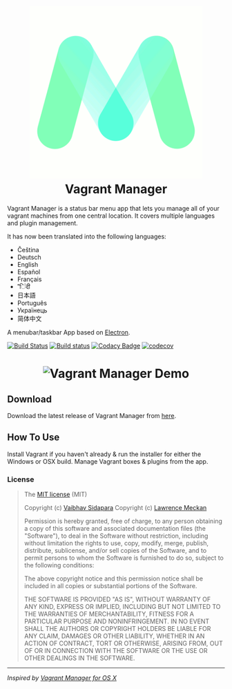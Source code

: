 <h1 align="center">
    <img src="/app//assets/images/logo.gif" alt="Vagrant Manager" width="400px">
    <br>
    Vagrant Manager
</h1>

Vagrant Manager is a status bar menu app that lets you manage all of your vagrant machines from one central location. It covers multiple languages and plugin management. 

It has now been translated into the following languages:

* Čeština
* Deutsch
* English
* Español
* Français
* "िंदी
* 日本語
* Português
* Українець
* 简体中文

A menubar/taskbar App based on <a href="http://electron.atom.io" target="_blank">Electron</a>.

[![Build Status](https://travis-ci.org/absalomedia/vagrant-manager.svg?branch=master)](https://travis-ci.org/absalomedia/vagrant-manager) [![Build status](https://ci.appveyor.com/api/projects/status/1ju13idwcwthuvpf/branch/master?svg=true)](https://ci.appveyor.com/project/absalomedia/vagrant-manager/branch/master) [![Codacy Badge](https://api.codacy.com/project/badge/Grade/a6e3bb668722444d8a6bf8bf5af44b53)](https://www.codacy.com/app/media/vagrant-manager?utm_source=github.com&utm_medium=referral&utm_content=absalomedia/vagrant-manager&utm_campaign=badger) [![codecov](https://codecov.io/gh/absalomedia/vagrant-manager/branch/master/graph/badge.svg)](https://codecov.io/gh/absalomedia/vagrant-manager)


<h1 align="center">
    <img src="/app/assets/images/demo.gif" alt="Vagrant Manager Demo">
</h1>

## Download

Download the latest release of Vagrant Manager from [here](https://github.com/absalomedia/vagrant-manager/releases/latest).

## How To Use
Install Vagrant if you haven't already & run the installer for either the Windows or OSX build. Manage Vagrant boxes & plugins from the app.

### License
>The [MIT license](https://opensource.org/licenses/MIT) (MIT)
>
>Copyright (c) [Vaibhav Sidapara](mailto:vaibhav.sidapara@gmail.com)
>Copyright (c) [Lawrence Meckan](http://www.absalom.biz) 
>
>Permission is hereby granted, free of charge, to any person obtaining a copy of this software and associated documentation files (the "Software"), to deal in the Software without restriction, including without limitation the rights to use, copy, modify, merge, publish, distribute, sublicense, and/or sell copies of the Software, and to permit persons to whom the Software is furnished to do so, subject to the following conditions:
>
>The above copyright notice and this permission notice shall be included in all copies or substantial portions of the Software.
>
>THE SOFTWARE IS PROVIDED "AS IS", WITHOUT WARRANTY OF ANY KIND, EXPRESS OR IMPLIED, INCLUDING BUT NOT LIMITED TO THE WARRANTIES OF MERCHANTABILITY, FITNESS FOR A PARTICULAR PURPOSE AND NONINFRINGEMENT. IN NO EVENT SHALL THE AUTHORS OR COPYRIGHT HOLDERS BE LIABLE FOR ANY CLAIM, DAMAGES OR OTHER LIABILITY, WHETHER IN AN ACTION OF CONTRACT, TORT OR OTHERWISE, ARISING FROM, OUT OF OR IN CONNECTION WITH THE SOFTWARE OR THE USE OR OTHER DEALINGS IN THE SOFTWARE.


___
*Inspired by [Vagrant Manager for OS X](http://vagrantmanager.com/)*
